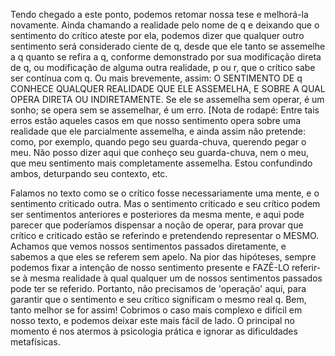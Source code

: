 Tendo chegado a este ponto, podemos retomar nossa tese e melhorá-la novamente. Ainda chamando a realidade pelo nome de q e deixando que o sentimento do crítico ateste por ela, podemos dizer que qualquer outro sentimento será considerado ciente de q, desde que ele tanto se assemelhe a q quanto se refira a q, conforme demonstrado por sua modificação direta de q, ou modificação de alguma outra realidade, p ou r, que o crítico sabe ser contínua com q. Ou mais brevemente, assim: O SENTIMENTO DE q CONHECE QUALQUER REALIDADE QUE ELE ASSEMELHA, E SOBRE A QUAL OPERA DIRETA OU INDIRETAMENTE. Se ele se assemelha sem operar, é um sonho; se opera sem se assemelhar, é um erro. [Nota de rodapé: Entre tais erros estão aqueles casos em que nosso sentimento opera sobre uma realidade que ele parcialmente assemelha, e ainda assim não pretende: como, por exemplo, quando pego seu guarda-chuva, querendo pegar o meu. Não posso dizer aqui que conheço seu guarda-chuva, nem o meu, que meu sentimento mais completamente assemelha. Estou confundindo ambos, deturpando seu contexto, etc.

Falamos no texto como se o crítico fosse necessariamente uma mente, e o sentimento criticado outra. Mas o sentimento criticado e seu crítico podem ser sentimentos anteriores e posteriores da mesma mente, e aqui pode parecer que poderíamos dispensar a noção de operar, para provar que crítico e criticado estão se referindo e pretendendo representar o MESMO. Achamos que vemos nossos sentimentos passados diretamente, e sabemos a que eles se referem sem apelo. Na pior das hipóteses, sempre podemos fixar a intenção de nosso sentimento presente e FAZÊ-LO referir-se à mesma realidade à qual qualquer um de nossos sentimentos passados pode ter se referido. Portanto, não precisamos de 'operação' aqui, para garantir que o sentimento e seu crítico significam o mesmo real q. Bem, tanto melhor se for assim! Cobrimos o caso mais complexo e difícil em nosso texto, e podemos deixar este mais fácil de lado. O principal no momento é nos atermos à psicologia prática e ignorar as dificuldades metafísicas.